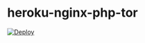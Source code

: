 # heroku-nginx-php-tor
[![Deploy](https://www.herokucdn.com/deploy/button.svg)](https://heroku.com/deploy?template=https://github.com/gdhdhdh1441414/heroku-nginx-php-tor)
